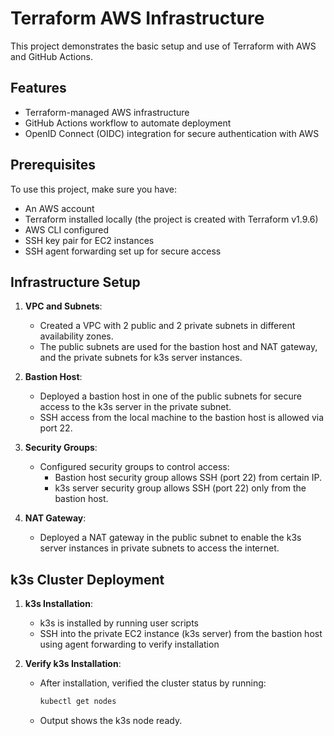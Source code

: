 # Terraform AWS Infrastructure

This project demonstrates the basic setup and use of Terraform with AWS and GitHub Actions.

## Features

- Terraform-managed AWS infrastructure
- GitHub Actions workflow to automate deployment
- OpenID Connect (OIDC) integration for secure authentication with AWS

## Prerequisites

To use this project, make sure you have:

- An AWS account
- Terraform installed locally (the project is created with Terraform v1.9.6)
- AWS CLI configured
- SSH key pair for EC2 instances
- SSH agent forwarding set up for secure access

## Infrastructure Setup

1. **VPC and Subnets**:
   - Created a VPC with 2 public and 2 private subnets in different availability zones.
   - The public subnets are used for the bastion host and NAT gateway, and the private subnets for k3s server instances.

2. **Bastion Host**:
   - Deployed a bastion host in one of the public subnets for secure access to the k3s server in the private subnet.
   - SSH access from the local machine to the bastion host is allowed via port 22.

3. **Security Groups**:
   - Configured security groups to control access:
     - Bastion host security group allows SSH (port 22) from certain IP.
     - k3s server security group allows SSH (port 22) only from the bastion host.

4. **NAT Gateway**:
   - Deployed a NAT gateway in the public subnet to enable the k3s server instances in private subnets to access the internet.

## k3s Cluster Deployment

1. **k3s Installation**:
   - k3s is installed by running user scripts
   - SSH into the private EC2 instance (k3s server) from the bastion host using agent forwarding to verify installation


2. **Verify k3s Installation**:
   - After installation, verified the cluster status by running:
     ```bash
     kubectl get nodes
     ```
   - Output shows the k3s node ready.

